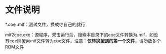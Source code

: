 # 文件说明

*.coe .mif：测试文件，换成你自己的就行

mif2coe.exe：源程序，双击运行后，搜索本目录下的coe文件转换为.mif，如没有coe则搜索mif文件转为coe文件，注意：**仅转换搜到的第一个文件**，请勿放多个ROM文件



